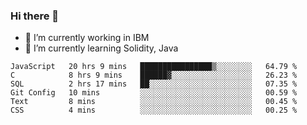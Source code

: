 ### Hi there 👋

<!--
**mathcodeman/mathcodeman** is a ✨ _special_ ✨ repository because its `README.md` (this file) appears on your GitHub profile.

Here are some ideas to get you started:

- 🔭 I’m currently working on ...
- 🌱 I’m currently learning ...
- 👯 I’m looking to collaborate on ...
- 🤔 I’m looking for help with ...
- 💬 Ask me about ...
- 📫 How to reach me: ...
- 😄 Pronouns: ...
- ⚡ Fun fact: ...
-->

- 🔭 I’m currently working in IBM
- 🌱 I’m currently learning Solidity, Java

<!--START_SECTION:waka-->

```text
JavaScript   20 hrs 9 mins   ████████████████▒░░░░░░░░   64.79 %
C            8 hrs 9 mins    ██████▓░░░░░░░░░░░░░░░░░░   26.23 %
SQL          2 hrs 17 mins   ██░░░░░░░░░░░░░░░░░░░░░░░   07.35 %
Git Config   10 mins         ░░░░░░░░░░░░░░░░░░░░░░░░░   00.59 %
Text         8 mins          ░░░░░░░░░░░░░░░░░░░░░░░░░   00.45 %
CSS          4 mins          ░░░░░░░░░░░░░░░░░░░░░░░░░   00.25 %
```

<!--END_SECTION:waka-->
